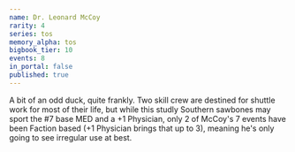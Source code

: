 ```yaml
---
name: Dr. Leonard McCoy
rarity: 4
series: tos
memory_alpha: tos
bigbook_tier: 10
events: 8
in_portal: false
published: true
---
```


A bit of an odd duck, quite frankly. Two skill crew are destined for shuttle work for most of their life, but while this studly Southern sawbones may sport the #7 base MED and a +1 Physician, only 2 of McCoy's 7 events have been Faction based (+1 Physician brings that up to 3), meaning he's only going to see irregular use at best.

